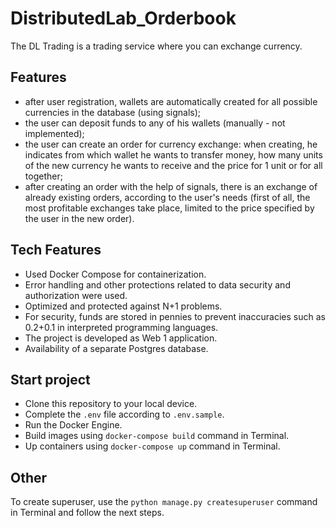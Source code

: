 # DistributedLab_Orderbook
The DL Trading is a trading service where you can exchange currency.

## Features
- after user registration, wallets are automatically created for all possible currencies in the database (using signals);
- the user can deposit funds to any of his wallets (manually - not implemented);
- the user can create an order for currency exchange: when creating, he indicates from which wallet he wants to transfer money, how many units of the new currency he wants to receive and the price for 1 unit or for all together;
- after creating an order with the help of signals, there is an exchange of already existing orders, according to the user's needs (first of all, the most profitable exchanges take place, limited to the price specified by the user in the new order).

## Tech Features
- Used Docker Compose for containerization.
- Error handling and other protections related to data security and authorization were used.
- Optimized and protected against N+1 problems.
- For security, funds are stored in pennies to prevent inaccuracies such as 0.2+0.1 in interpreted programming languages.
- The project is developed as Web 1 application.
- Availability of a separate Postgres database.


## Start project
- Clone this repository to your local device.
- Complete the `.env` file according to `.env.sample`.
- Run the Docker Engine.
- Build images using `docker-compose build` command in Terminal.
- Up containers using `docker-compose up` command in Terminal.

## Other
To create superuser, use the `python manage.py createsuperuser` command in Terminal and follow the next steps.
